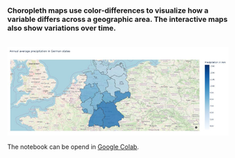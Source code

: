 ### Choropleth maps use color-differences to visualize how a variable differs across a geographic area. The interactive maps also show variations over time.  
\
![](./img/map.jpg)

The notebook can be opend in [Google Colab](https://colab.research.google.com/github/to-schi/choropleth-maps/blob/main/choropleth-maps_weather_ger.ipynb).